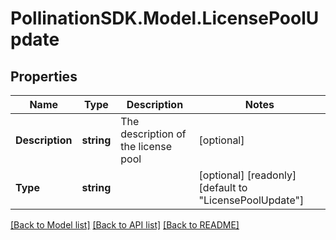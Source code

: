 
# PollinationSDK.Model.LicensePoolUpdate

## Properties

Name | Type | Description | Notes
------------ | ------------- | ------------- | -------------
**Description** | **string** | The description of the license pool | [optional] 
**Type** | **string** |  | [optional] [readonly] [default to "LicensePoolUpdate"]

[[Back to Model list]](../README.md#documentation-for-models)
[[Back to API list]](../README.md#documentation-for-api-endpoints)
[[Back to README]](../README.md)

